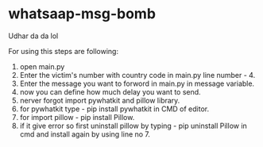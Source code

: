 # whatsaap-msg-bomb
Udhar da da lol

For using this steps are following:
1. open main.py
2. Enter the victim's number with country code in main.py line number - 4.
3. Enter the message you want to forword in main.py in message variable.
4. now you can define how much delay you want to send.
5. nerver forgot import pywhatkit and pillow library.
6. for pywhatkit type - pip install pywhatkit in CMD of editor.
7. for import pillow - pip install Pillow.
8. if it give error so first uninstall pillow by typing - pip uninstall Pillow in cmd and install again by using line no 7.

